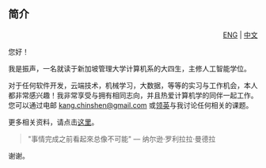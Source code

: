 ## 简介

<div align="right"> <a href="https://github.com/cskang0121/cskang0121/blob/main/README.md">ENG</a> | <a href="https://github.com/cskang0121/cskang0121/blob/main/README_CN.md">中文</a></div>  

<div style="text-align: justify"> 
  
<p>
您好！

我是振声，一名就读于新加坡管理大学计算机系的大四生，主修人工智能学位。</p>

<p>

对于任何软件开发，云端技术，机械学习，大数据，等等的实习与工作机会，本人都非常感兴趣！我非常享受与拥有相同志向，并且热爱计算机学的同伴一起工作。您可以通过电邮 kang.chinshen@gmail.com 或[领英](https://www.linkedin.com/in/chinshenkang/)与我讨论任何相关的课题。

更多相关资料，请点击[这里](https://github.com/cskang0121/cskang0121)。

> "事情完成之前看起來总像不可能" –– 纳尔逊·罗利拉拉·曼德拉

谢谢。</p> 

</div>  
